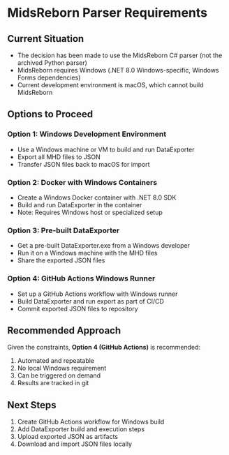 # MidsReborn Parser Requirements

## Current Situation

- The decision has been made to use the MidsReborn C# parser (not the archived Python parser)
- MidsReborn requires Windows (.NET 8.0 Windows-specific, Windows Forms dependencies)
- Current development environment is macOS, which cannot build MidsReborn

## Options to Proceed

### Option 1: Windows Development Environment
- Use a Windows machine or VM to build and run DataExporter
- Export all MHD files to JSON
- Transfer JSON files back to macOS for import

### Option 2: Docker with Windows Containers
- Create a Windows Docker container with .NET 8.0 SDK
- Build and run DataExporter in the container
- Note: Requires Windows host or specialized setup

### Option 3: Pre-built DataExporter
- Get a pre-built DataExporter.exe from a Windows developer
- Run it on a Windows machine with the MHD files
- Share the exported JSON files

### Option 4: GitHub Actions Windows Runner
- Set up a GitHub Actions workflow with Windows runner
- Build DataExporter and run export as part of CI/CD
- Commit exported JSON files to repository

## Recommended Approach

Given the constraints, **Option 4 (GitHub Actions)** is recommended:
1. Automated and repeatable
2. No local Windows requirement
3. Can be triggered on demand
4. Results are tracked in git

## Next Steps

1. Create GitHub Actions workflow for Windows build
2. Add DataExporter build and execution steps
3. Upload exported JSON as artifacts
4. Download and import JSON files locally